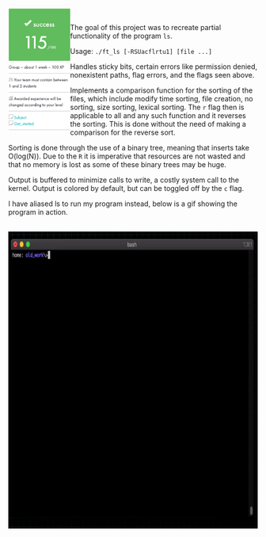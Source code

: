 <br>
<img align="left" height="250" src="https://github.com/42kmira/ft_ls/blob/master/resources/README.png" />
<br>

The goal of this project was to recreate partial functionality of the program ```ls```.

Usage: ```./ft_ls [-RSUacflrtu1] [file ...]```

Handles sticky bits, certain errors like permission denied, nonexistent paths, flag errors, and the flags seen above.

Implements a comparison function for the sorting of the files, which include modify time sorting, file creation, no sorting, size sorting, lexical sorting. The `r` flag then is applicable to all and any such function and it reverses the sorting. This is done without the need of making a comparison for the reverse sort.

Sorting is done through the use of a binary tree, meaning that inserts take O(log(N)). Due to the
`R` it is imperative that resources are not wasted and that no memory is lost as some of these
binary trees may be huge.

Output is buffered to minimize calls to write, a costly system call to the kernel. Output is colored by default, but can be toggled off by the `c` flag.

I have aliased ls to run my program instead, below is a gif showing the program in action.

<br>
<img align="left" height="600" src="https://github.com/42kmira/ft_ls/blob/master/resources/ft_ls.gif" />
<br>
